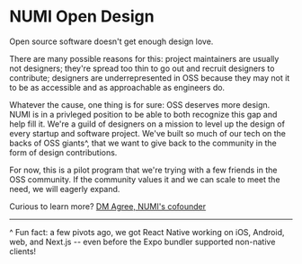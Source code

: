 # NUMI Open Design

Open source software doesn't get enough design love. 

There are many possible reasons for this: project maintainers are usually not designers; they're spread too thin to go out and recruit designers to contribute; designers are underrepresented in OSS because they may not it to be as accessible and as approachable as engineers do. 

Whatever the cause, one thing is for sure: OSS deserves more design. NUMI is in a privleged position to be able to both recognize this gap and help fill it. We're a guild of designers on a mission to level up the design of every startup and software project. We've built so much of our tech on the backs of OSS giants^, that we want to give back to the community in the form of design contributions.

For now, this is a pilot program that we're trying with a few friends in the OSS community. If the community values it and we can scale to meet the need, we will eagerly expand.

Curious to learn more? [DM Agree, NUMI's cofounder](https://twitter.com/agreeahmed)

---
^ Fun fact: a few pivots ago, we got React Native working on iOS, Android, web, and Next.js -- even before the Expo bundler supported non-native clients!
